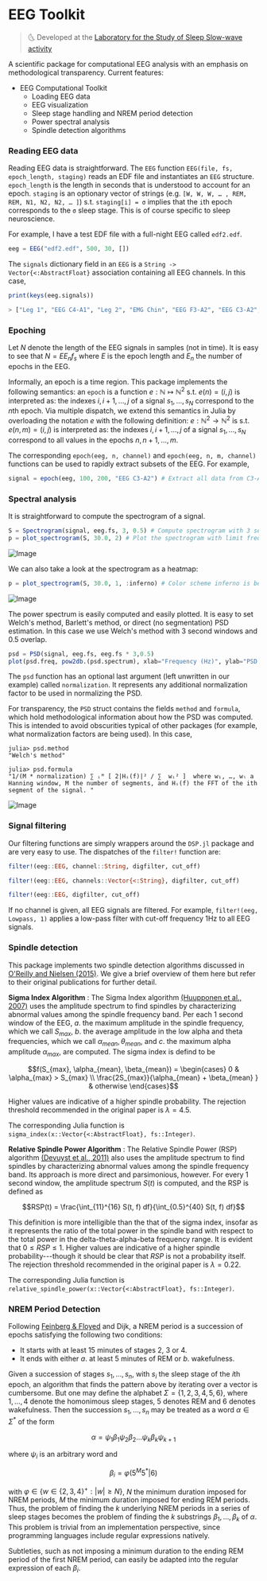 
# EEG Toolkit

> :last_quarter_moon_with_face: Developed at the [Laboratory for the Study of
> Sleep Slow-wave activity](https://www.med.upenn.edu/slowwavelab/)

A scientific package for computational EEG analysis with an
emphasis on methodological transparency. Current features:

- EEG Computational Toolkit
    - Loading EEG data
    - EEG visualization
    - Sleep stage handling and NREM period detection
    - Power spectral analysis
    - Spindle detection algorithms


### Reading EEG data

Reading EEG data is straightforward. The `EEG` function
`EEG(file, fs,
epoch_length, staging)` reads an EDF file and instantiates an `EEG` structure.
`epoch_length` is the length in seconds that is understood to account for an
epoch. `staging` is an optionary vector of strings (e.g. `[W, W, W, … , REM,
REM, N1, N2, N2, … ]`) s.t. `staging[i] = σ` implies that the `i`th epoch
corresponds to the `σ` sleep stage. This is of course specific to sleep
neuroscience.

For example, I have a test EDF file with a full-night EEG called `edf2.edf`.

```julia 
eeg = EEG("edf2.edf", 500, 30, [])
```

The `signals` dictionary field in an `EEG` is a `String ->
Vector{<:AbstractFloat}` association containing all EEG channels. In this case, 

```julia 
print(keys(eeg.signals))

> ["Leg 1", "EEG C4-A1", "Leg 2", "EMG Chin", "EEG F3-A2", "EEG C3-A2", "EOG ROC-A2", "EEG F4-A1", "ECG II", "EEG O1-A2", "SpO2", "ECG I", "EEG O2-A1", "EOG LOC-A2"]
```

### Epoching 

Let $N$ denote the length of the EEG signals in samples (not in time). It is
easy to see that $N = E E_n f_s$ where $E$ is the epoch length and $E_n$ the
number of epochs in the EEG.

Informally, an epoch is a time region. This package implements the following
semantics: an `epoch` is a function $e : \mathbb{N} \mapsto \mathbb{N}^2$ s.t.
$e(n) = (i, j)$ is interpreted as: the indexes $i, i+1, \ldots, j$ of a signal
$s_1, \ldots, s_N$ correspond to the $n$th epoch. Via multiple dispatch, we 
extend this semantics in Julia by overloading the notation $e$ with the
following definition: $e : \mathbb{N}^2 \to \mathbb{N}^2$ is s.t. $e(n, m) = (i,
j)$ is interpreted as: the indexes $i, i+1, \ldots, j$ of a signal $s_1, \ldots, s_N$ 
correspond to all values in the epochs $n, n+1, \ldots, m$.

The corresponding `epoch(eeg, n, channel)` and `epoch(eeg, n, m, channel)`
functions can be used to rapidly extract subsets of the EEG. For example,

```julia
signal = epoch(eeg, 100, 200, "EEG C3-A2") # Extract all data from C3-A2 from epoch 100 to epoch 200.
```

### Spectral analysis

It is straightforward to compute the spectrogram of a signal.


```julia
S = Spectrogram(signal, eeg.fs, 3, 0.5) # Compute spectrogram with 3 second segments and 0.5 segment overlap.
p = plot_spectrogram(S, 30.0, 2) # Plot the spectrogram with limit frequency 30.0; type 2 plot = surface plot.
```

![Image](imgs/spetrogram_plot.png)

We can also take a look at the spectrogram as a heatmap:

```julia
p = plot_spectrogram(S, 30.0, 1, :inferno) # Color scheme inferno is better for heatmaps
```

![Image](imgs/spetrogram_hplot.png) 

The power spectrum is easily computed and easily plotted. It is easy to set Welch's method, Barlett's method, 
or direct (no segmentation) PSD estimation. In this case we use Welch's method with 3 second windows and $0.5$ overlap.

```julia
psd = PSD(signal, eeg.fs, eeg.fs * 3,0.5)
plot(psd.freq, pow2db.(psd.spectrum), xlab="Frequency (Hz)", ylab="PSD (dB)", legend=false)
```

The `psd` function has an optional last argument (left unwritten in our example) called 
`normalization`. It represents any additional normalization factor to be used in normalizing 
the PSD.

For transparency, the `PSD` struct contains the fields `method` and `formula`, which 
hold methodological information about how the PSD was computed. This is intended to avoid 
obscurities typical of other packages (for example, what normalization factors 
are being used). In this case,

```
julia> psd.method
"Welch's method"

julia> psd.formula
"1/(M * normalization) ∑ ᵢᴹ [ 2|Hᵢ(f)|² / ∑  wᵢ² ]  where w₁, …, wₗ a Hanning window, M the number of segments, and Hᵢ(f) the FFT of the ith segment of the signal. "
```


![Image](imgs/psd.png) 

### Signal filtering 

Our filtering functions are simply wrappers around the `DSP.jl` package 
and are very easy to use. The dispatches of the `filter!` function are:

```julia
filter!(eeg::EEG, channel::String, digfilter, cut_off)

filter!(eeg::EEG, channels::Vector{<:String}, digfilter, cut_off)

filter!(eeg::EEG, digfilter, cut_off)
```

If no channel is given, all EEG signals are filtered. For example,
`filter!(eeg, Lowpass, 1)` applies a low-pass filter with cut-off frequency
$1$Hz to all EEG signals.

### Spindle detection 

This package implements two spindle detection algorithms discussed in [O'Reilly
and Nielsen (2015)](https://doi.org/10.3389/fnhum.2015.00353). We give a brief
overview of them here but refer to their original publications for further
detail.

**Sigma Index Algorithm** : The Sigma Index algorithm [(Huupponen et al.,
2007)](https://pubmed.ncbi.nlm.nih.gov/17555950/) uses the amplitude spectrum to
find spindles by characterizing abnormal values among the spindle frequency
band. Per each $1$ second window of the EEG, $a.$ the
maximum amplitude in the spindle frequency, which we call $S_{max}$, $b.$ the
average amplitude in the low alpha and theta frequencies, which we call
$\alpha_{mean}, \theta_{mean}$, and $c.$ the maximum alpha amplitude
$\alpha_{max}$, are computed. The sigma index is defind to be 

$$f(S_{max}, \alpha_{mean}, \beta_{mean}) = \begin{cases} 
0 & \alpha_{max} > S_{max} \\ 
\frac{2S_{max}}{\alpha_{mean} + \beta_{mean} } & otherwise
\end{cases}$$

Higher values are indicative of a higher spindle probability. The rejection
threshold recommended in the original paper is $\lambda = 4.5$.

The corresponding Julia function is ```sigma_index(x::Vector{<:AbstractFloat}, fs::Integer)```.


**Relative Spindle Power Algorithm** : The Relative Spindle Power (RSP)
algorithm [(Devuyst et al., 2011)](https://pubmed.ncbi.nlm.nih.gov/22254656/)
also uses the amplitude spectrum to find spindles by characterizing abnormal values
among the spindle frequency band. Its approach is more direct and parsimonious,
however. For every $1$ second window, the amplitude spectrum $S(t)$ is computed, and
the RSP is defined as

$$RSP(t) = \frac{\int_{11}^{16} S(t, f) df}{\int_{0.5}^{40} S(t, f) df}$$

This definition is more intelligible than the that of the sigma index, insofar
as it represents the ratio of the total power in the spindle band with respect
to the total power in the delta-theta-alpha-beta frequency range. It is evident
that $0 \leq RSP \leq 1$. Higher values are indicative of a higher spindle
probability---though it should be clear that $RSP$ is not a probability itself.
The rejection threshold recommended in the original paper is $\lambda = 0.22$.

The corresponding Julia function is ```relative_spindle_power(x::Vector{<:AbstractFloat}, fs::Integer)```.

### NREM Period Detection

Following [Feinberg & Floyed](https://pubmed.ncbi.nlm.nih.gov/220659/) and
Dijk, a NREM period is a succession of epochs satisfying the following two conditions:

- It starts with at least 15 minutes of stages 2, 3 or 4.
- It ends with either $a.$ at least 5 minutes of REM or $b.$ wakefulness. 

Given a succession of stages $s_1, \ldots, s_n$, with $s_i$ the sleep stage of
the $i$th epoch, an algorithm that finds the pattern above by iterating over a
vector is cumbersome. But one may define the alphabet $\Sigma = \{1, 2, 3, 4,
5, 6\}$, where $1, \ldots, 4$ denote the homonimous sleep stages, $5$
denotes REM and $6$ denotes wakefulness. Then the succession $s_1, \ldots, s_n$
may be treated as a word $\alpha \in \Sigma^{*}$ of the form 

$$
\alpha = \psi_1 \beta_1 \psi_2 \beta_2 \ldots \psi_k\beta_k \psi_{k+1}
$$

where $\psi_i$ is an arbitrary word and

$$
\beta_i = \varphi (5^M5^* | 6)
$$

with $\varphi \in \{ w \in \{2, 3, 4\}^+ : |w| \geq N \}$, $N$ the minimum
duration imposed for NREM periods, $M$ the minimum duration imposed for ending
REM periods. Thus, the problem of finding the $k$ underlying NREM periods 
in a series of sleep stages becomes the problem of finding the $k$ substrings
$\beta_1, \ldots, \beta_k$ of $\alpha$. This problem is trivial from an 
implementation perspective, since programming languages include regular expressions 
natively.


Subtleties, such as not imposing a minimum duration to the ending REM period 
of the first NREM period, can easily be adapted into the regular expression of each $\beta_i$.












